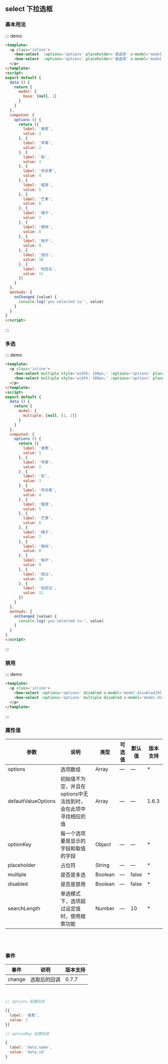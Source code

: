 <style>
.inline .bee-select {
  margin-right: 10px;
}
</style>
<script>
export default {
  data () {
    return {
      model: {
        base: [null, 1],
        multiple: [null, [1, 2]],
        disabled: [null, [1]]
      }
    }
  },
  computed: {
    options () {
      return [{
        label: '香蕉',
        value: 1
      }, {
        label: '苹果',
        value: 2
      }, {
        label: '梨',
        value: 3
      }, {
        label: '奇异果',
        value: 4
      }, {
        label: '榴莲',
        value: 5
      }, {
        label: '芒果',
        value: 6
      }, {
        label: '橘子',
        value: 7
      }, {
        label: '樱桃',
        value: 8
      }, {
        label: '柚子',
        value: 9
      }, {
        label: '西瓜',
        value: 10
      }, {
        label: '哈密瓜',
        value: 11
      }]
    }
  },
  methods: {
    onChanged (value) {
      console.log('you selected is:', value)
    }
  }
}
</script>
## select 下拉选框

### 基本用法

::: demo
``` html
<template>
  <p class='inline'>
    <bee-select  :options='options' placeholder='请选择' v-model='model.base[0]' @change='onChanged' :search-length="15"></bee-select>
    <bee-select  :options='options' placeholder='请选择' v-model='model.base[1]' @change='onChanged'></bee-select>
  </p>
</template>
<script>
export default {
  data () {
    return {
      model: {
        base: [null, 1]
      }
    }
  },
  computed: {
    options () {
      return [{
        label: '香蕉',
        value: 1
      }, {
        label: '苹果',
        value: 2
      }, {
        label: '梨',
        value: 3
      }, {
        label: '奇异果',
        value: 4
      }, {
        label: '榴莲',
        value: 5
      }, {
        label: '芒果',
        value: 6
      }, {
        label: '橘子',
        value: 7
      }, {
        label: '樱桃',
        value: 8
      }, {
        label: '柚子',
        value: 9
      }, {
        label: '西瓜',
        value: 10
      }, {
        label: '哈密瓜',
        value: 11
      }]
    }
  },
  methods: {
    onChanged (value) {
      console.log('you selected is:', value)
    }
  }
}
</script>
```
:::

### 多选

::: demo
``` html
<template>
  <p class='inline'>
    <bee-select multiple style='width: 160px;' :options='options' placeholder='请选择' v-model='model.multiple[0]' @change='onChanged'></bee-select>
    <bee-select multiple style='width: 160px;' :options='options' placeholder='请选择' v-model='model.multiple[1]' @change='onChanged'></bee-select>
  </p>
</template>
<script>
export default {
  data () {
    return {
      model: {
        multiple: [null, [1, 2]]
      }
    }
  },
  computed: {
    options () {
      return [{
        label: '香蕉',
        value: 1
      }, {
        label: '苹果',
        value: 2
      }, {
        label: '梨',
        value: 3
      }, {
        label: '奇异果',
        value: 4
      }, {
        label: '榴莲',
        value: 5
      }, {
        label: '芒果',
        value: 6
      }, {
        label: '橘子',
        value: 7
      }, {
        label: '樱桃',
        value: 8
      }, {
        label: '柚子',
        value: 9
      }, {
        label: '西瓜',
        value: 10
      }, {
        label: '哈密瓜',
        value: 11
      }]
    }
  },
  methods: {
    onChanged (value) {
      console.log('you selected is:', value)
    }
  }
}
</script>
```
:::

### 禁用

::: demo
``` html
<template>
  <p class='inline'>
    <bee-select :options='options' disabled v-model='model.disabled[0]' placeholder='请选择'></bee-select> <br/> <br/>
    <bee-select :options='options' multiple disabled v-model='model.disabled[1]'></bee-select>
  </p>
</template>
```
:::

### 属性值


|参数|说明|类型|可选值|默认值|版本支持|
|---|---|---|---|---|---|
|options|选项数组|Array|—|—|*|
|defaultValueOptions|初始值不为空，并且在options中无法找到时，会在此项中寻找相应的值|Array|—|—|1.6.3|
|optionKey|每一个选项要是显示的字段和取值的字段|Object|—|—|*|
|placeholder|占位符|String|—|—|*|
|multiple|是否是多选|Boolean|—|false|*|
|disabled|是否是禁用|Boolean|—|false|*|
|searchLength|单选模式下，选项超过设定值时，使用搜索功能|Number|—|10|*|

<br/>
<br/>

### 事件
|事件|说明|版本支持|
|---|---|---|
|change|选取后的回调|0.7.7|

<br/>


```js
// options 配置信息

[{
  label: '香蕉',
  value: 1
}]

// optionKey 配置信息

{
  label: 'data.name',
  value: 'data.id'
}
```